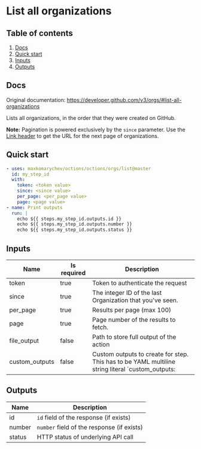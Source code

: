 # List all organizations

## Table of contents

1. [Docs](#docs)
1. [Quick start](#quick-start)
1. [Inputs](#inputs)
1. [Outputs](#outputs)

<a name="quick-start" ></a>
## Docs

Original documentation: https://developer.github.com/v3/orgs/#list-all-organizations

Lists all organizations, in the order that they were created on GitHub.

**Note:** Pagination is powered exclusively by the `since` parameter. Use the [Link header](https://developer.github.com/v3/#link-header) to get the URL for the next page of organizations.


<a name="quick start" ></a>
## Quick start

```yaml
- uses: maxkomarychev/octions/octions/orgs/list@master
  id: my_step_id
  with:
    token: <token value>
    since: <since value>
    per_page: <per_page value>
    page: <page value>
- name: Print outputs
  run: |
    echo ${{ steps.my_step_id.outputs.id }}
    echo ${{ steps.my_step_id.outputs.number }}
    echo ${{ steps.my_step_id.outputs.status }}
```


<a name="inputs" ></a>
## Inputs

| Name | Is required | Description |
|---|---|---|
|token|true|Token to authenticate the request
|since|true|The integer ID of the last Organization that you've seen.
|per_page|true|Results per page (max 100)
|page|true|Page number of the results to fetch.
|file_output|false|Path to store full output of the action
|custom_outputs|false|Custom outputs to create for step. This has to be YAML multiline string literal  `custom_outputs: |<newline> output_name:path.in.result`

<a name="outputs" ></a>
## Outputs

| Name | Description |
|---|---|
|id|`id` field of the response (if exists)|
|number|`number` field of the response (if exists)|
|status|HTTP status of underlying API call|

